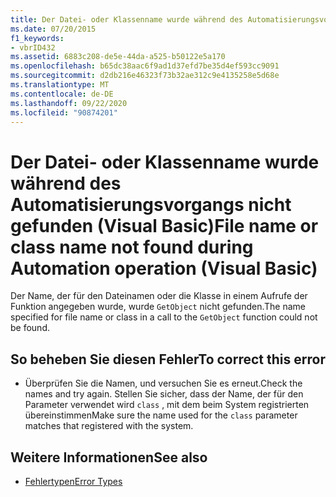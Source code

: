 ```yaml
---
title: Der Datei- oder Klassenname wurde während des Automatisierungsvorgangs nicht gefunden
ms.date: 07/20/2015
f1_keywords:
- vbrID432
ms.assetid: 6883c208-de5e-44da-a525-b50122e5a170
ms.openlocfilehash: b65dc38aac6f9ad1d37efd7be35d4ef593cc9091
ms.sourcegitcommit: d2db216e46323f73b32ae312c9e4135258e5d68e
ms.translationtype: MT
ms.contentlocale: de-DE
ms.lasthandoff: 09/22/2020
ms.locfileid: "90874201"
---
```

# <a name="file-name-or-class-name-not-found-during-automation-operation-visual-basic"></a><span data-ttu-id="c2c1d-102">Der Datei- oder Klassenname wurde während des Automatisierungsvorgangs nicht gefunden (Visual Basic)</span><span class="sxs-lookup"><span data-stu-id="c2c1d-102">File name or class name not found during Automation operation (Visual Basic)</span></span>

<span data-ttu-id="c2c1d-103">Der Name, der für den Dateinamen oder die Klasse in einem Aufrufe der Funktion angegeben wurde, wurde `GetObject` nicht gefunden.</span><span class="sxs-lookup"><span data-stu-id="c2c1d-103">The name specified for file name or class in a call to the `GetObject` function could not be found.</span></span>  
  
## <a name="to-correct-this-error"></a><span data-ttu-id="c2c1d-104">So beheben Sie diesen Fehler</span><span class="sxs-lookup"><span data-stu-id="c2c1d-104">To correct this error</span></span>  
  
- <span data-ttu-id="c2c1d-105">Überprüfen Sie die Namen, und versuchen Sie es erneut.</span><span class="sxs-lookup"><span data-stu-id="c2c1d-105">Check the names and try again.</span></span> <span data-ttu-id="c2c1d-106">Stellen Sie sicher, dass der Name, der für den Parameter verwendet wird `class` , mit dem beim System registrierten übereinstimmen</span><span class="sxs-lookup"><span data-stu-id="c2c1d-106">Make sure the name used for the `class` parameter matches that registered with the system.</span></span>  
  
## <a name="see-also"></a><span data-ttu-id="c2c1d-107">Weitere Informationen</span><span class="sxs-lookup"><span data-stu-id="c2c1d-107">See also</span></span>

- [<span data-ttu-id="c2c1d-108">Fehlertypen</span><span class="sxs-lookup"><span data-stu-id="c2c1d-108">Error Types</span></span>](../../programming-guide/language-features/error-types.md)

